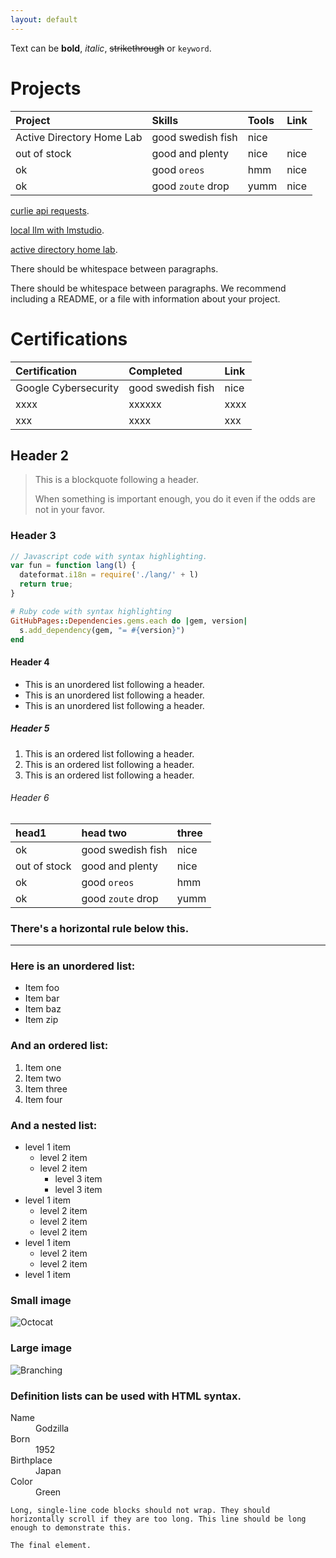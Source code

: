 ```yaml
---
layout: default
---
```


Text can be **bold**, _italic_, ~~strikethrough~~ or `keyword`.

# Projects

| Project                   | Skills            | Tools | Link                              |
|:--------------------------|:------------------|:------|:----------------------------------|
| Active Directory Home Lab | good swedish fish | nice  | [](./another-page.html)           |
| out of stock              | good and plenty   | nice  |nice                               |
| ok                        | good `oreos`      | hmm   |nice                               |
| ok                        | good `zoute` drop | yumm  |nice                               |  

[curlie api requests](./another-page.html).

[local llm with lmstudio](./another-page.html).

[active directory home lab](./another-page.html).

There should be whitespace between paragraphs.

There should be whitespace between paragraphs. We recommend including a README, or a file with information about your project.

# Certifications

| Certification        |Completed          | Link  |
|:---------------------|:------------------|:------|
| Google Cybersecurity | good swedish fish | nice  |
| xxxx | xxxxxx   | xxxx  |
| xxx         | xxxx     | xxx   |


## Header 2

> This is a blockquote following a header.
>
> When something is important enough, you do it even if the odds are not in your favor.

### Header 3

```js
// Javascript code with syntax highlighting.
var fun = function lang(l) {
  dateformat.i18n = require('./lang/' + l)
  return true;
}
```

```ruby
# Ruby code with syntax highlighting
GitHubPages::Dependencies.gems.each do |gem, version|
  s.add_dependency(gem, "= #{version}")
end
```

#### Header 4

*   This is an unordered list following a header.
*   This is an unordered list following a header.
*   This is an unordered list following a header.

##### Header 5

1.  This is an ordered list following a header.
2.  This is an ordered list following a header.
3.  This is an ordered list following a header.

###### Header 6

| head1        | head two          | three |
|:-------------|:------------------|:------|
| ok           | good swedish fish | nice  |
| out of stock | good and plenty   | nice  |
| ok           | good `oreos`      | hmm   |
| ok           | good `zoute` drop | yumm  |

### There's a horizontal rule below this.

* * *

### Here is an unordered list:

*   Item foo
*   Item bar
*   Item baz
*   Item zip

### And an ordered list:

1.  Item one
1.  Item two
1.  Item three
1.  Item four

### And a nested list:

- level 1 item
  - level 2 item
  - level 2 item
    - level 3 item
    - level 3 item
- level 1 item
  - level 2 item
  - level 2 item
  - level 2 item
- level 1 item
  - level 2 item
  - level 2 item
- level 1 item

### Small image

![Octocat](https://github.githubassets.com/images/icons/emoji/octocat.png)

### Large image

![Branching](https://guides.github.com/activities/hello-world/branching.png)


### Definition lists can be used with HTML syntax.

<dl>
<dt>Name</dt>
<dd>Godzilla</dd>
<dt>Born</dt>
<dd>1952</dd>
<dt>Birthplace</dt>
<dd>Japan</dd>
<dt>Color</dt>
<dd>Green</dd>
</dl>

```
Long, single-line code blocks should not wrap. They should horizontally scroll if they are too long. This line should be long enough to demonstrate this.
```

```
The final element.
```
